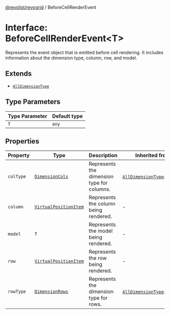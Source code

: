 [@revolist/revogrid](README.md) / BeforeCellRenderEvent

# Interface: BeforeCellRenderEvent\<T\>

Represents the event object that is emitted before cell rendering.
It includes information about the dimension type, column, row, and model.

## Extends

- [`AllDimensionType`](Interface.AllDimensionType.md)

## Type Parameters

| Type Parameter | Default type |
| ------ | ------ |
| `T` | `any` |

## Properties

| Property | Type | Description | Inherited from | Defined in |
| ------ | ------ | ------ | ------ | ------ |
| `colType` | [`DimensionCols`](TypeAlias.DimensionCols.md) | Represents the dimension type for columns. | [`AllDimensionType`](Interface.AllDimensionType.md).`colType` | [src/types/interfaces.ts:731](https://github.com/revolist/revogrid/blob/8213d73a71275549be4832f9fff99c2dcf82fa2e/src/types/interfaces.ts#L731) |
| `column` | [`VirtualPositionItem`](Interface.VirtualPositionItem.md) | Represents the column being rendered. | - | [src/types/interfaces.ts:674](https://github.com/revolist/revogrid/blob/8213d73a71275549be4832f9fff99c2dcf82fa2e/src/types/interfaces.ts#L674) |
| `model` | `T` | Represents the model being rendered. | - | [src/types/interfaces.ts:684](https://github.com/revolist/revogrid/blob/8213d73a71275549be4832f9fff99c2dcf82fa2e/src/types/interfaces.ts#L684) |
| `row` | [`VirtualPositionItem`](Interface.VirtualPositionItem.md) | Represents the row being rendered. | - | [src/types/interfaces.ts:679](https://github.com/revolist/revogrid/blob/8213d73a71275549be4832f9fff99c2dcf82fa2e/src/types/interfaces.ts#L679) |
| `rowType` | [`DimensionRows`](TypeAlias.DimensionRows.md) | Represents the dimension type for rows. | [`AllDimensionType`](Interface.AllDimensionType.md).`rowType` | [src/types/interfaces.ts:726](https://github.com/revolist/revogrid/blob/8213d73a71275549be4832f9fff99c2dcf82fa2e/src/types/interfaces.ts#L726) |
